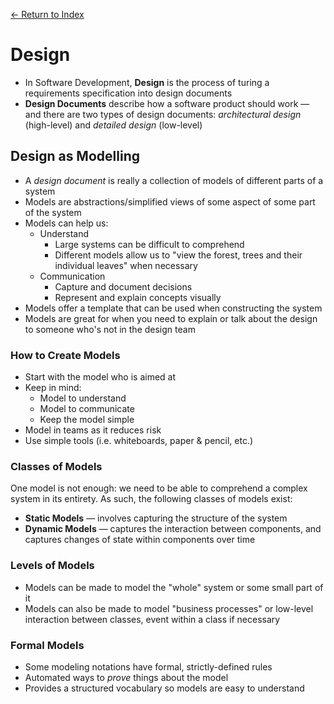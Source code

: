 [← Return to Index](https://github.com/cjmlgrto/fit3140-notes/)

# Design

- In Software Development, **Design** is the process of turing a requirements specification into design documents
- **Design Documents** describe how a software product should work — and there are two types of design documents: _architectural design_ (high-level) and _detailed design_ (low-level)

## Design as Modelling

- A _design document_ is really a collection of models of different parts of a system
- Models are abstractions/simplified views of some aspect of some part of the system
- Models can help us:
	- Understand
		- Large systems can be difficult to comprehend
		- Different models allow us to "view the forest, trees and their individual leaves" when necessary
	- Communication
		- Capture and document decisions
		- Represent and explain concepts visually
- Models offer a template that can be used when constructing the system
- Models are great for when you need to explain or talk about the design to someone who's not in the design team

### How to Create Models

- Start with the model who is aimed at
- Keep in mind:
	- Model to understand
	- Model to communicate
	- Keep the model simple
- Model in teams as it reduces risk
- Use simple tools (i.e. whiteboards, paper & pencil, etc.)

### Classes of Models

One model is not enough: we need to be able to comprehend a complex system in its entirety. As such, the following classes of models exist:

- **Static Models** — involves capturing the structure of the system
- **Dynamic Models** — captures the interaction between components, and captures changes of state within components over time

### Levels of Models

- Models can be made to model the "whole" system or some small part of it
- Models can also be made to model "business processes" or low-level interaction between classes, event within a class if necessary

### Formal Models

- Some modeling notations have formal, strictly-defined rules
- Automated ways to _prove_ things about the model
- Provides a structured vocabulary so models are easy to understand